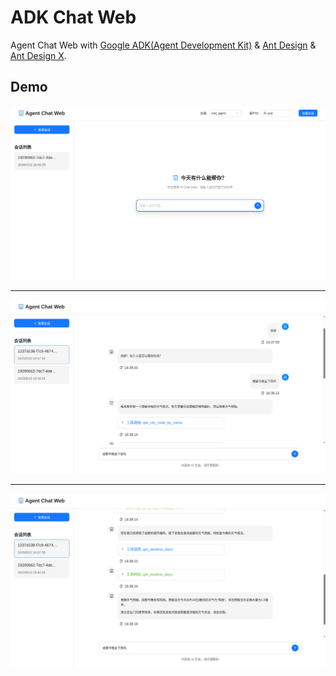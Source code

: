 # ADK Chat Web

Agent Chat Web with [Google ADK(Agent Development Kit)](https://google.github.io/adk-docs/) & [Ant Design](https://ant-design.antgroup.com/index-cn) & [Ant Design X](https://x.ant.design/index-cn).

## Demo

![demon1](./images/demon1.png)

---

![demo2](./images/demo2.png)

---

![demo3](./images/demo3.png)
